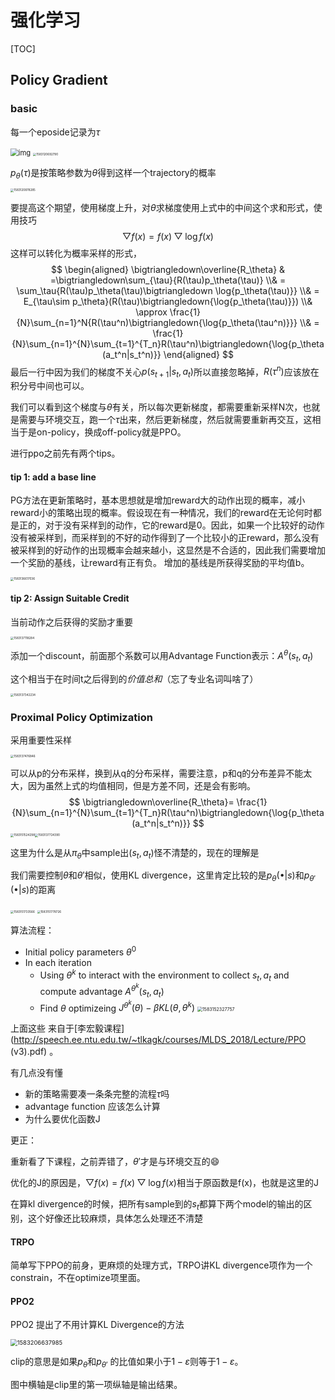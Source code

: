 # 强化学习

[TOC]

## Policy Gradient 

### basic

每一个eposide记录为$\tau$

 <img src="C:%5CUsers%5C82360%5CDocuments%5CECNU%5C%E5%B8%B8%E7%94%A8%E7%AC%94%E8%AE%B0%5C%E5%BC%BA%E5%8C%96%E5%AD%A6%E4%B9%A0.assets%5C4155986-0da7e5f276ec5aca.webp" alt="img" style="zoom: 80%;" /> 

<img src="C:\Users\82360\AppData\Roaming\Typora\typora-user-images\1583120692790.png" alt="1583120692790" style="zoom: 33%;" />

$p_\theta(\tau)$是按策略参数为$\theta$得到这样一个trajectory的概率

<img src="C:%5CUsers%5C82360%5CDocuments%5CECNU%5C%E5%B8%B8%E7%94%A8%E7%AC%94%E8%AE%B0%5C%E5%BC%BA%E5%8C%96%E5%AD%A6%E4%B9%A0.assets%5C1583120878285.png" alt="1583120878285" style="zoom: 33%;" />

要提高这个期望，使用梯度上升，对$\theta$求梯度使用上式中的中间这个求和形式，使用技巧
$$
\bigtriangledown f(x) = f(x)\bigtriangledown \log{f(x)}
$$
这样可以转化为概率采样的形式，
$$
\begin{aligned} 
\bigtriangledown\overline{R_\theta} & =\bigtriangledown\sum_{\tau}{R(\tau)p_\theta(\tau)}
\\& = \sum_\tau{R(\tau)p_\theta(\tau)\bigtriangledown \log{p_\theta(\tau)}}
\\& = E_{\tau\sim p_\theta}(R(\tau)\bigtriangledown{\log{p_\theta(\tau)}})
\\& \approx \frac{1}{N}\sum_{n=1}^N{R(\tau^n)\bigtriangledown{\log{p_\theta(\tau^n)}}}
\\& = \frac{1}{N}\sum_{n=1}^{N}\sum_{t=1}^{T_n}R(\tau^n)\bigtriangledown{\log{p_\theta (a_t^n|s_t^n)}}
\end{aligned}
$$
最后一行中因为我们的梯度不关心$p(s_{t+1}|s_t,a_t)$所以直接忽略掉，$R(\tau^n)$应该放在积分号中间也可以。

我们可以看到这个梯度与$\theta$有关，所以每次更新梯度，都需要重新采样N次，也就是需要与环境交互，跑一个$\tau$出来，然后更新梯度，然后就需要重新再交互，这相当于是on-policy，换成off-policy就是PPO。

进行ppo之前先有两个tips。

#### tip 1: add a base line

PG方法在更新策略时，基本思想就是增加reward大的动作出现的概率，减小reward小的策略出现的概率。假设现在有一种情况，我们的reward在无论何时都是正的，对于没有采样到的动作，它的reward是0。因此，如果一个比较好的动作没有被采样到，而采样到的不好的动作得到了一个比较小的正reward，那么没有被采样到的好动作的出现概率会越来越小，这显然是不合适的，因此我们需要增加一个奖励的基线，让reward有正有负。 增加的基线是所获得奖励的平均值b。

<img src="C:%5CUsers%5C82360%5CDocuments%5CECNU%5C%E5%B8%B8%E7%94%A8%E7%AC%94%E8%AE%B0%5C%E5%BC%BA%E5%8C%96%E5%AD%A6%E4%B9%A0.assets%5C1583136617036.png" alt="1583136617036" style="zoom:33%;" />

#### tip 2: Assign Suitable Credit 

当前动作之后获得的奖励才重要

<img src="C:%5CUsers%5C82360%5CDocuments%5CECNU%5C%E5%B8%B8%E7%94%A8%E7%AC%94%E8%AE%B0%5C%E5%BC%BA%E5%8C%96%E5%AD%A6%E4%B9%A0.assets%5C1583137118284.png" alt="1583137118284" style="zoom:33%;" />

添加一个discount，前面那个系数可以用Advantage Function表示：$A^\theta(s_t,a_t)$

这个相当于在时间t之后得到的*价值总和*（忘了专业名词叫啥了）

<img src="C:%5CUsers%5C82360%5CDocuments%5CECNU%5C%E5%B8%B8%E7%94%A8%E7%AC%94%E8%AE%B0%5C%E5%BC%BA%E5%8C%96%E5%AD%A6%E4%B9%A0.assets%5C1583137342234.png" alt="1583137342234" style="zoom:33%;" />

###  Proximal Policy Optimization 

采用重要性采样

<img src="C:%5CUsers%5C82360%5CDocuments%5CECNU%5C%E5%B8%B8%E7%94%A8%E7%AC%94%E8%AE%B0%5C%E5%BC%BA%E5%8C%96%E5%AD%A6%E4%B9%A0.assets%5C1583137476846.png" alt="1583137476846" style="zoom:33%;" />

可以从p的分布采样，换到从q的分布采样，需要注意，p和q的分布差异不能太大，因为虽然上式的均值相同，但是方差不同，还是会有影响。
$$
\bigtriangledown\overline{R_\theta}= \frac{1}{N}\sum_{n=1}^{N}\sum_{t=1}^{T_n}R(\tau^n)\bigtriangledown{\log{p_\theta (a_t^n|s_t^n)}}
$$
<img src="C:%5CUsers%5C82360%5CDocuments%5CECNU%5C%E5%B8%B8%E7%94%A8%E7%AC%94%E8%AE%B0%5C%E5%BC%BA%E5%8C%96%E5%AD%A6%E4%B9%A0.assets%5C1583151524298.png" alt="1583151524298" style="zoom:33%;" /><img src="C:%5CUsers%5C82360%5CDocuments%5CECNU%5C%E5%B8%B8%E7%94%A8%E7%AC%94%E8%AE%B0%5C%E5%BC%BA%E5%8C%96%E5%AD%A6%E4%B9%A0.assets%5C1583137724390.png" alt="1583137724390" style="zoom:33%;" />

这里为什么是从$\pi_\theta$中sample出$(s_t,a_t)$怪不清楚的，现在的理解是

我们需要控制$\theta$和$\theta'$相似，使用KL divergence，这里肯定比较的是$p_\theta(\bullet|s)$和$p_{\theta'}(\bullet|s)$的距离

<img src="C:%5CUsers%5C82360%5CDocuments%5CECNU%5C%E5%B8%B8%E7%94%A8%E7%AC%94%E8%AE%B0%5C%E5%BC%BA%E5%8C%96%E5%AD%A6%E4%B9%A0.assets%5C1583151733566.png" alt="1583151733566" style="zoom:33%;" />

<img src="C:\Users\82360\AppData\Roaming\Typora\typora-user-images\1583151778726.png" alt="1583151778726" style="zoom:33%;" />

算法流程：

- Initial policy parameters $\theta^0$
-  In each iteration 
	-  Using $\theta^k$ to interact with the environment to collect $s_t,a_t$  and compute advantage $A^{\theta^k}(s_t,a_t)$
	- Find $\theta$ optimizeing $J^{\theta^k}(\theta)-\beta KL(\theta,\theta^k)$ <img src="C:%5CUsers%5C82360%5CDocuments%5CECNU%5C%E5%B8%B8%E7%94%A8%E7%AC%94%E8%AE%B0%5C%E5%BC%BA%E5%8C%96%E5%AD%A6%E4%B9%A0.assets%5C1583152327757.png" alt="1583152327757" style="zoom: 50%;" />

上面这些 来自于[李宏毅课程](http://speech.ee.ntu.edu.tw/~tlkagk/courses/MLDS_2018/Lecture/PPO (v3).pdf) 。

有几点没有懂

- 新的策略需要凑一条条完整的流程$\tau$吗
- advantage function 应该怎么计算
- 为什么要优化函数J

更正：

重新看了下课程，之前弄错了，$\theta'$才是与环境交互的:smile:

优化的J的原因是，$\bigtriangledown f(x) = f(x)\bigtriangledown \log{f(x)}$相当于原函数是f(x)，也就是这里的J

在算kl divergence的时候，把所有sample到的$s_t$都算下两个model的输出的区别，这个好像还比较麻烦，具体怎么处理还不清楚

#### TRPO

简单写下PPO的前身，更麻烦的处理方式，TRPO讲KL divergence项作为一个constrain，不在optimize项里面。

#### PPO2

PPO2 提出了不用计算KL Divergence的方法

<img src="C:%5CUsers%5C82360%5CDocuments%5CECNU%5C%E5%B8%B8%E7%94%A8%E7%AC%94%E8%AE%B0%5C%E5%BC%BA%E5%8C%96%E5%AD%A6%E4%B9%A0.assets%5C1583206637985.png" alt="1583206637985" style="zoom:67%;" />



clip的意思是如果$p_\theta$和$p_{\theta'}$ 的比值如果小于$1-\varepsilon$则等于$1-\varepsilon$。

图中横轴是clip里的第一项纵轴是输出结果。











   